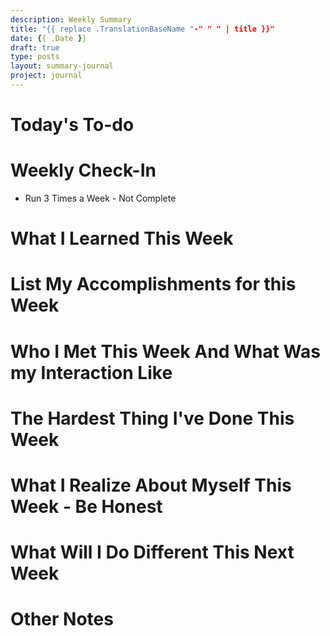 ```yaml
---
description: Weekly Summary
title: "{{ replace .TranslationBaseName "-" " " | title }}"
date: {{ .Date }}
draft: true
type: posts
layout: summary-journal
project: journal
---
```


# Today's To-do



# Weekly Check-In
- Run 3 Times a Week - Not Complete


# What I Learned This Week



# List My Accomplishments for this Week



# Who I Met This Week And What Was my Interaction Like



# The Hardest Thing I've Done This Week



# What I Realize About Myself This Week - Be Honest



# What Will I Do Different This Next Week



# Other Notes
